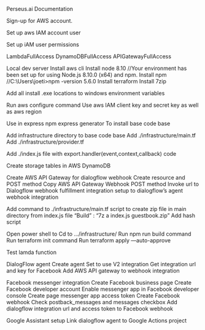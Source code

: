 Perseus.ai Documentation

Sign-up for AWS account.

Set up aws IAM account user

Set up iAM user permissions

LambdaFullAccess
DynamoDBFullAccess
APIGatewayFullAccess

Local dev server
Install aws cli
Install node 8.10 //Your environment has been set up for using Node.js 8.10.0 (x64) and npm.
Install npm //C:\Users\joeti>npm -version 5.6.0
Install terraform
Install 7zip

Add all install .exe locations to windows environment variables

Run aws configure command
Use aws IAM client key and secret key as well as aws region

Use in express npm express generator To install base code base

Add infrastructure directory to base code base
Add ./infrastructure/main.tf
Add ./infrastructure/provider.tf

Add ./index.js file with export.handler(event,context,callback) code

Create storage tables in AWS DynamoDB

Create AWS API Gateway for dialogflow webhook
Create resource and POST method
Copy AWS API Gateway Webhook POST method Invoke url to Dialogflow webhook fulfillment integration setup to dialogflow’s agent webhook integration

Add command to ./infrastructure/main.tf script to create zip file in main directory from index.js file
“Build” : “7z a index.js guestbook.zip”
Add hash script

Open power shell to Cd to .../infrastructure/
Run npm run build command
Run terraform init command
Run terraform apply —auto-approve

Test lamda function

DialogFlow agent
Create agent
Set to use V2 integration
Get integration url and key for Facebook
Add AWS API gateway to webhook integration

Facebook messenger integration
Create Facebook business page
Create Facebook developer account
Enable messenger app in Facebook developer console
Create page messenger app access token
Create Facebook webhook
Check postback_messages and messages checkbox
Add dialogflow integration url and access token to Facebook webhook

Google Assistant setup
Link dialogflow agent to Google Actions project
